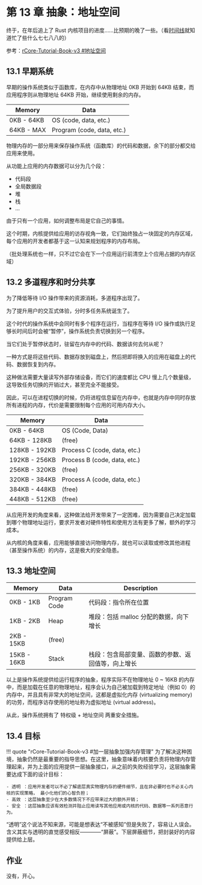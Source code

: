 # 第 13 章 抽象：地址空间

终于，在年后追上了 Rust 内核项目的进度……比预期的晚了一些。（看[时间线](../../../changelog.md#2024)就知道忙了些什么七七八八的）

参考：[rCore-Tutorial-Book-v3 #地址空间](https://rcore-os.cn/rCore-Tutorial-Book-v3/chapter4/2address-space.html#id1)

## 13.1 早期系统

早期的操作系统类似于函数库，在内存中从物理地址 0KB 开始到 64KB 结束，而应用程序则从物理地址 64KB 开始，继续使用剩余的内存。

| Memory     | Data                       |
| ---------- | -------------------------- |
| 0KB - 64KB | OS (code, data, etc.)      |
| 64KB - MAX | Program (code, data, etc.) |

物理内存的一部分用来保存操作系统（函数库）的代码和数据，余下的部分都交给应用来使用。

从功能上应用的内存数据可以分为几个段：

- 代码段
- 全局数据段
- 堆
- 栈
- ...

由于只有一个应用，如何调整布局是它自己的事情。

这个时期，内核提供给应用的访存视角一致，它们始终独占一块固定的内存区域，每个应用的开发者都基于这一认知来规划程序的内存布局。

（批处理系统也一样，只不过它会在下一个应用运行前清空上个应用占据的内存区域）

## 13.2 多道程序和时分共享

为了降低等待 I/O 操作带来的资源消耗，多道程序出现了。

为了提升用户的交互式体验，分时多任务系统诞生了。

这个时代的操作系统中会同时有多个程序在运行，当程序在等待 I/O 操作或执行足够长时间后时会被“暂停”，操作系统负责切换到另一个程序。

当它们处于暂停状态时，驻留在内存中的代码、数据该何去何从呢？

一种方式是将这些代码、数据存放到磁盘上，然后把即将换入的应用在磁盘上的代码、数据恢复到内存。

这种做法需要大量读写外部存储设备，而它们的速度都比 CPU 慢上几个数量级，这导致任务切换的开销过大，甚至完全不能接受。

因此，可以在进程切换的时候，仍将进程信息留在内存中，也就是内存中同时存放所有进程的内存，代价是需要限制每个应用的可用内存大小。

| Memory        | Data                         |
| ------------- | ---------------------------- |
| 0KB - 64KB    | OS (Code, Data)              |
| 64KB - 128KB  | (free)                       |
| 128KB - 192KB | Process C (code, data, etc.) |
| 192KB - 256KB | Process B (code, data, etc.) |
| 256KB - 320KB | (free)                       |
| 320KB - 384KB | Process A (code, data, etc.) |
| 384KB - 448KB | (free)                       |
| 448KB - 512KB | (free)                       |

从应用开发的角度来看，这种做法给开发带来了一定困难，因为需要自己决定加载到哪个物理地址运行，要求开发者对硬件特性和使用方法有更多了解，额外的学习成本。

从内核的角度来看，应用能够直接访问物理内存，就也可以读取或修改其他进程（甚至操作系统）的内存，这是极大的安全隐患。

## 13.3 地址空间

| Memory      | Data         | Description                                        |
| ----------- | ------------ | -------------------------------------------------- |
| 0KB - 1KB   | Program Code | 代码段：指令所在位置                               |
| 1KB - 2KB   | Heap         | 堆段：包括 malloc 分配的数据，向下增长             |
| 2KB - 15KB  | (free)       |                                                    |
| 15KB - 16KB | Stack        | 栈段：包含局部变量、函数的参数、返回值等，向上增长 |

以上是操作系统提供给运行程序的抽象，程序实际不在物理地址 0 ~ 16KB 的内存中，而是加载在任意的物理地址，程序会认为自己被加载到特定地址（例如 0）的内存中，并且具有非常大的地址空间，这都是虚拟化内存 (virtualizing memory) 的功劳，而程序访存使用的地址称为虚拟地址 (virtual address)。

从此，操作系统拥有了 特权级 + 地址空间 两重安全措施。

## 13.4 目标

!!! quote "rCore-Tutorial-Book-v3 #加一层抽象加强内存管理"
    为了解决这种困境，抽象仍然是最重要的指导思想。在这里，抽象意味着内核要负责将物理内存管理起来，并为上面的应用提供一层抽象接口，从之前的失败经验学习，这层抽象需要达成下面的设计目标：

    - 透明 ：应用开发者可以不必了解底层真实物理内存的硬件细节，且在非必要时也不必关心内核的实现策略， 最小化他们的心智负担；
    - 高效 ：这层抽象至少在大多数情况下不应带来过大的额外开销；
    - 安全 ：这层抽象应该有效检测并阻止应用读写其他应用或内核的代码、数据等一系列恶意行为。

“透明”这个说法不知来源，可能是想表达“不被感知”但是失败了，容易让人误会。含义其实与透明的直觉感受相反————“屏蔽”。下层屏蔽细节，把封装好的内容提供给上层。

## 作业

没有，开心。
